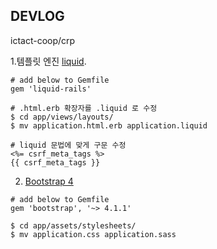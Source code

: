 ## DEVLOG

ictact-coop/crp

1.템플릿 엔진 [liquid](http://shopify.github.io/liquid/).

```
# add below to Gemfile
gem 'liquid-rails'
```

```
# .html.erb 확장자를 .liquid 로 수정
$ cd app/views/layouts/
$ mv application.html.erb application.liquid

# liquid 문법에 맞게 구문 수정
<%= csrf_meta_tags %>
{{ csrf_meta_tags }}
```

2. [Bootstrap 4](https://getbootstrap.com/)

```
# add below to Gemfile
gem 'bootstrap', '~> 4.1.1'
```

```
$ cd app/assets/stylesheets/
$ mv application.css application.sass
```
